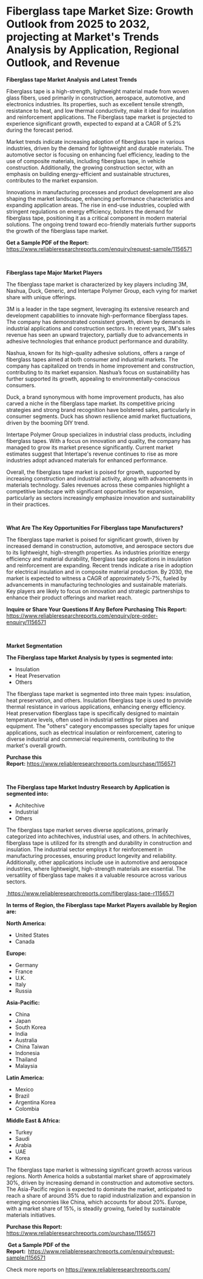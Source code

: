 <p><h1>Fiberglass tape Market Size: Growth Outlook from 2025 to 2032, projecting at Market's Trends Analysis by Application, Regional Outlook, and Revenue</h1></p><p><strong>Fiberglass tape Market Analysis and Latest Trends</strong></p>
<p><p>Fiberglass tape is a high-strength, lightweight material made from woven glass fibers, used primarily in construction, aerospace, automotive, and electronics industries. Its properties, such as excellent tensile strength, resistance to heat, and low thermal conductivity, make it ideal for insulation and reinforcement applications. The Fiberglass tape market is projected to experience significant growth, expected to expand at a CAGR of 5.2% during the forecast period.</p><p>Market trends indicate increasing adoption of fiberglass tape in various industries, driven by the demand for lightweight and durable materials. The automotive sector is focusing on enhancing fuel efficiency, leading to the use of composite materials, including fiberglass tape, in vehicle construction. Additionally, the growing construction sector, with an emphasis on building energy-efficient and sustainable structures, contributes to the market expansion.</p><p>Innovations in manufacturing processes and product development are also shaping the market landscape, enhancing performance characteristics and expanding application areas. The rise in end-use industries, coupled with stringent regulations on energy efficiency, bolsters the demand for fiberglass tape, positioning it as a critical component in modern material solutions. The ongoing trend toward eco-friendly materials further supports the growth of the fiberglass tape market.</p></p>
<p><strong>Get a Sample PDF of the Report:&nbsp;</strong> <a href="https://www.reliableresearchreports.com/enquiry/request-sample/1156571?utm_campaign=2179&utm_medium=2&utm_source=Github&utm_content=ia&utm_term=08022025&utm_id=fiberglass-tape">https://www.reliableresearchreports.com/enquiry/request-sample/1156571</a></p>
<p>&nbsp;</p>
<p><strong>Fiberglass tape Major Market Players</strong></p>
<p><p>The fiberglass tape market is characterized by key players including 3M, Nashua, Duck, Generic, and Intertape Polymer Group, each vying for market share with unique offerings. </p><p>3M is a leader in the tape segment, leveraging its extensive research and development capabilities to innovate high-performance fiberglass tapes. The company has demonstrated consistent growth, driven by demands in industrial applications and construction sectors. In recent years, 3M's sales revenue has seen an upward trajectory, partially due to advancements in adhesive technologies that enhance product performance and durability.</p><p>Nashua, known for its high-quality adhesive solutions, offers a range of fiberglass tapes aimed at both consumer and industrial markets. The company has capitalized on trends in home improvement and construction, contributing to its market expansion. Nashua’s focus on sustainability has further supported its growth, appealing to environmentally-conscious consumers.</p><p>Duck, a brand synonymous with home improvement products, has also carved a niche in the fiberglass tape market. Its competitive pricing strategies and strong brand recognition have bolstered sales, particularly in consumer segments. Duck has shown resilience amid market fluctuations, driven by the booming DIY trend.</p><p>Intertape Polymer Group specializes in industrial class products, including fiberglass tapes. With a focus on innovation and quality, the company has managed to grow its market presence significantly. Current market estimates suggest that Intertape's revenue continues to rise as more industries adopt advanced materials for enhanced performance.</p><p>Overall, the fiberglass tape market is poised for growth, supported by increasing construction and industrial activity, along with advancements in materials technology. Sales revenues across these companies highlight a competitive landscape with significant opportunities for expansion, particularly as sectors increasingly emphasize innovation and sustainability in their practices.</p></p>
<p>&nbsp;</p>
<p><strong>What Are The Key Opportunities For Fiberglass tape Manufacturers?</strong></p>
<p><p>The fiberglass tape market is poised for significant growth, driven by increased demand in construction, automotive, and aerospace sectors due to its lightweight, high-strength properties. As industries prioritize energy efficiency and material durability, fiberglass tape applications in insulation and reinforcement are expanding. Recent trends indicate a rise in adoption for electrical insulation and in composite material production. By 2030, the market is expected to witness a CAGR of approximately 5-7%, fueled by advancements in manufacturing technologies and sustainable materials. Key players are likely to focus on innovation and strategic partnerships to enhance their product offerings and market reach.</p></p>
<p><strong>Inquire or Share Your Questions If Any Before Purchasing This Report:</strong> <a href="https://www.reliableresearchreports.com/enquiry/pre-order-enquiry/1156571?utm_campaign=2179&utm_medium=2&utm_source=Github&utm_content=ia&utm_term=08022025&utm_id=fiberglass-tape">https://www.reliableresearchreports.com/enquiry/pre-order-enquiry/1156571</a></p>
<p>&nbsp;</p>
<p><strong>Market Segmentation</strong></p>
<p><strong>The Fiberglass tape Market Analysis by types is segmented into:</strong></p>
<p><ul><li>Insulation</li><li>Heat Preservation</li><li>Others</li></ul></p>
<p><p>The fiberglass tape market is segmented into three main types: insulation, heat preservation, and others. Insulation fiberglass tape is used to provide thermal resistance in various applications, enhancing energy efficiency. Heat preservation fiberglass tape is specifically designed to maintain temperature levels, often used in industrial settings for pipes and equipment. The "others" category encompasses specialty tapes for unique applications, such as electrical insulation or reinforcement, catering to diverse industrial and commercial requirements, contributing to the market's overall growth.</p></p>
<p><strong>Purchase this Report:&nbsp;</strong><a href="https://www.reliableresearchreports.com/purchase/1156571?utm_campaign=2179&utm_medium=2&utm_source=Github&utm_content=ia&utm_term=08022025&utm_id=fiberglass-tape">https://www.reliableresearchreports.com/purchase/1156571</a></p>
<p>&nbsp;</p>
<p><strong>The Fiberglass tape Market Industry Research by Application is segmented into:</strong></p>
<p><ul><li>Achitechive</li><li>Industrial</li><li>Others</li></ul></p>
<p><p>The fiberglass tape market serves diverse applications, primarily categorized into achitechives, industrial uses, and others. In achitechives, fiberglass tape is utilized for its strength and durability in construction and insulation. The industrial sector employs it for reinforcement in manufacturing processes, ensuring product longevity and reliability. Additionally, other applications include use in automotive and aerospace industries, where lightweight, high-strength materials are essential. The versatility of fiberglass tape makes it a valuable resource across various sectors.</p></p>
<p><a href="https://www.reliableresearchreports.com/fiberglass-tape-r1156571?utm_campaign=2179&utm_medium=2&utm_source=Github&utm_content=ia&utm_term=08022025&utm_id=fiberglass-tape">&nbsp;https://www.reliableresearchreports.com/fiberglass-tape-r1156571</a></p>
<p><strong>In terms of Region, the Fiberglass tape Market Players available by Region are:</strong></p>
<p>
    <p> <strong> North America: </strong>
        <ul>
            <li>United States</li>
            <li>Canada</li>
        </ul>
        </p> 
    <p> <strong> Europe: </strong>
        <ul>
            <li>Germany</li>
            <li>France</li>
            <li>U.K.</li>
            <li>Italy</li>
            <li>Russia</li>
        </ul>
        </p> 
    <p> <strong> Asia-Pacific: </strong>
        <ul>
            <li>China</li>
            <li>Japan</li>
            <li>South Korea</li>
            <li>India</li>
            <li>Australia</li>
            <li>China Taiwan</li>
            <li>Indonesia</li>
            <li>Thailand</li>
            <li>Malaysia</li>
        </ul>
        </p> 
    <p> <strong> Latin America: </strong>
        <ul>
            <li>Mexico</li>
            <li>Brazil</li>
            <li>Argentina Korea</li>
            <li>Colombia</li>
        </ul>
        </p> 
    <p> <strong> Middle East & Africa: </strong>
        <ul>
            <li>Turkey</li>
            <li>Saudi</li>
            <li>Arabia</li>
            <li>UAE</li>
            <li>Korea</li>
        </ul>
    </p>
    </p>
<p><p>The fiberglass tape market is witnessing significant growth across various regions. North America holds a substantial market share of approximately 30%, driven by increasing demand in construction and automotive sectors. The Asia-Pacific region is expected to dominate the market, anticipated to reach a share of around 35% due to rapid industrialization and expansion in emerging economies like China, which accounts for about 20%. Europe, with a market share of 15%, is steadily growing, fueled by sustainable materials initiatives.</p></p>
<p><strong>Purchase this Report: </strong><a href="https://www.reliableresearchreports.com/purchase/1156571?utm_campaign=2179&utm_medium=2&utm_source=Github&utm_content=ia&utm_term=08022025&utm_id=fiberglass-tape">https://www.reliableresearchreports.com/purchase/1156571</a></p>
<p>&nbsp;<strong>Get a Sample PDF of the Report:&nbsp;&nbsp;</strong><a href="https://www.reliableresearchreports.com/enquiry/request-sample/1156571?utm_campaign=2179&utm_medium=2&utm_source=Github&utm_content=ia&utm_term=08022025&utm_id=fiberglass-tape">https://www.reliableresearchreports.com/enquiry/request-sample/1156571</a></p>
<p><strong></strong></p>
<p>Check more reports on <a href="https://www.reliableresearchreports.com/?utm_campaign=2179&utm_medium=2&utm_source=Github&utm_content=ia&utm_term=08022025&utm_id=fiberglass-tape">https://www.reliableresearchreports.com/</a></p>